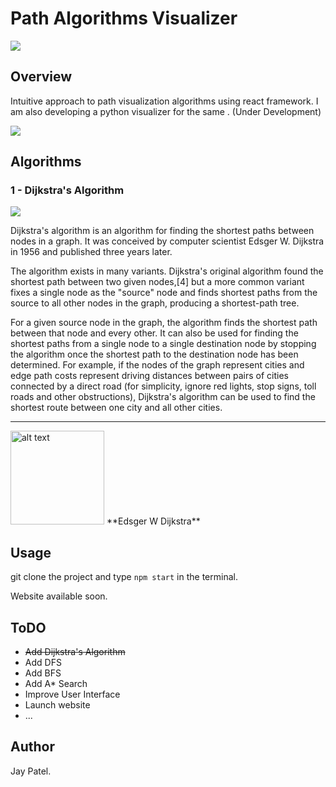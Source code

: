 # Path Algorithms Visualizer

![](public/PAV-logo.png)

## Overview

Intuitive approach to path visualization algorithms using react framework. I am also developing a python visualizer for the same . (Under Development) 

![](https://www.101computing.net/wp/wp-content/uploads/Dijkstra-Algorithm.png)

## Algorithms

### 1 - Dijkstra's Algorithm

![](public/Dijkstra_Animation.gif)

Dijkstra's algorithm is an algorithm for finding the shortest paths between nodes in a graph. It was conceived by computer scientist Edsger W. Dijkstra in 1956 and published three years later.

The algorithm exists in many variants. Dijkstra's original algorithm found the shortest path between two given nodes,[4] but a more common variant fixes a single node as the "source" node and finds shortest paths from the source to all other nodes in the graph, producing a shortest-path tree.

For a given source node in the graph, the algorithm finds the shortest path between that node and every other. It can also be used for finding the shortest paths from a single node to a single destination node by stopping the algorithm once the shortest path to the destination node has been determined. For example, if the nodes of the graph represent cities and edge path costs represent driving distances between pairs of cities connected by a direct road (for simplicity, ignore red lights, stop signs, toll roads and other obstructions), Dijkstra's algorithm can be used to find the shortest route between one city and all other cities.

---

<img src="http://kazimirmajorinc.com/Documents/Why-Dijkstra-didnt-like-Lisp/Dijkstra.jpg" alt="alt text" height="150">
**Edsger W Dijkstra**

## Usage

git clone the project and type `npm start` in the terminal.

Website available soon.

## ToDO

- ~~Add Dijkstra's Algorithm~~
- Add DFS
- Add BFS
- Add A\* Search
- Improve User Interface
- Launch website
- ...

## Author

Jay Patel. 
